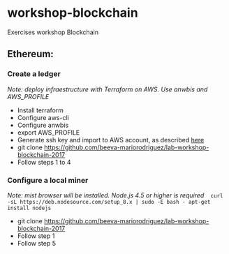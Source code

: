 # workshop-blockchain
Exercises workshop Blockchain

## Ethereum:
  ### Create a ledger
  *Note: deploy infraestructure with Terraform on AWS. Use anwbis and AWS_PROFILE*
  - Install terraform
  - Configure aws-cli
  - Configure anwbis
  - export AWS_PROFILE
  - Generate ssh key and import to AWS account, as described [here](https://gist.github.com/beeva-mariorodriguez/e1bedb4aa28e1ce97d16646950f1e9a6)
  - git clone https://github.com/beeva-mariorodriguez/lab-workshop-blockchain-2017
  - Follow steps 1 to 4

  ### Configure a local miner
  *Note: mist browser will be installed. Node.js 4.5 or higher is required*
  ```
  curl -sL https://deb.nodesource.com/setup_8.x | sudo -E bash -
  apt-get install nodejs
  ```
  - git clone https://github.com/beeva-mariorodriguez/lab-workshop-blockchain-2017
  - Follow step 1
  - Follow step 5
  
